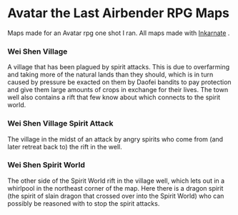 # Avatar the Last Airbender RPG Maps
Maps made for an Avatar rpg one shot I ran. All maps made with [Inkarnate](https://inkarnate.com/) .

### Wei Shen Village
A village that has been plagued by spirit attacks. This is due to overfarming and taking more of the natural lands than they should, which is in turn caused by pressure be exacted on them by Daofei bandits to pay protection and give them large amounts of crops in exchange for their lives. The town well also contains a rift that few know about which connects to the spirit world.

### Wei Shen Village Spirit Attack
The village in the midst of an attack by angry spirits who come from (and later retreat back to) the rift in the well.

### Wei Shen Spirit World
The other side of the Spirit World rift in the village well, which lets out in a whirlpool in the northeast corner of the map. Here there is a dragon spirit (the spirit of slain dragon that crossed over into the Spirit World) who can possibly be reasoned with to stop the spirit attacks.
